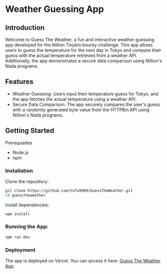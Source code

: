 # Weather Guessing App

## Introduction
Welcome to Guess The Weather, a fun and interactive weather guessing app developed for the Nillion Tinybin bounty challenge. This app allows users to guess the temperature for the next day in Tokyo and compare their guess with the actual temperature retrieved from a weather API. Additionally, the app demonstrates a secure data comparison using Nillion's Nada programs.

## Features
- Weather Guessing: Users input their temperature guess for Tokyo, and the app fetches the actual temperature using a weather API.
- Secure Data Comparison: The app securely compares the user's guess with a randomly generated byte value from the HTTPBin API using Nillion's Nada programs.


## Getting Started

Prerequisites

- Node.js
- npm

### Installation

Clone the repository:

```bash
git clone https://github.com/tofu9989/GuessTheWeather.git
cd guesstheweather
```

Install dependencies:
```bash
npm install
```

### Running the App:
```bash
npm run dev
```

### Deployment
The app is deployed on Vercel. You can access it here: [Guess The Weather App](https://guess-the-weather-amber.vercel.app/)
